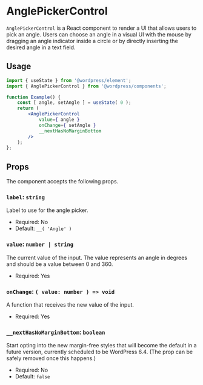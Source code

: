 # AnglePickerControl

`AnglePickerControl` is a React component to render a UI that allows users to pick an angle.
Users can choose an angle in a visual UI with the mouse by dragging an angle indicator inside a circle or by directly inserting the desired angle in a text field.

## Usage

```jsx
import { useState } from '@wordpress/element';
import { AnglePickerControl } from '@wordpress/components';

function Example() {
	const [ angle, setAngle ] = useState( 0 );
	return (
		<AnglePickerControl
			value={ angle }
			onChange={ setAngle }
			__nextHasNoMarginBottom
		/>
	);
};
```

## Props

The component accepts the following props.

### `label`: `string`

Label to use for the angle picker.

-   Required: No
-   Default: `__( 'Angle' )`

### `value`: `number | string`

The current value of the input. The value represents an angle in degrees and should be a value between 0 and 360.

-   Required: Yes

### `onChange`: `( value: number ) => void`

A function that receives the new value of the input.

-   Required: Yes

### `__nextHasNoMarginBottom`: `boolean`

Start opting into the new margin-free styles that will become the default in a future version, currently scheduled to be WordPress 6.4. (The prop can be safely removed once this happens.)

-   Required: No
-   Default: `false`

